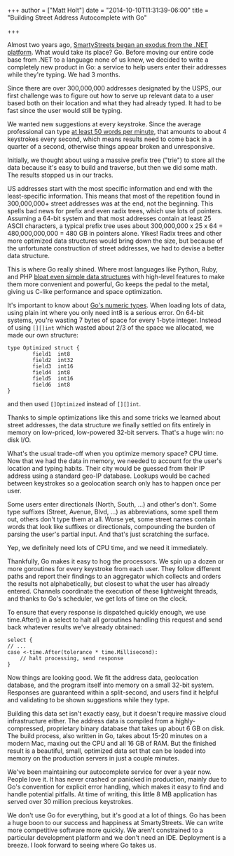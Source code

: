 +++
author = ["Matt Holt"]
date = "2014-10-10T11:31:39-06:00"
title = "Building Street Address Autocomplete with Go"

+++

Almost two years ago, [SmartyStreets began an exodus from the .NET platform](http://blog.jonathanoliver.com/why-i-left-dot-net/). What would take its place? Go. Before moving our entire code base from .NET to a language none of us knew, we decided to write a completely new product in Go: a service to help users enter their addresses while they're typing. We had 3 months.

Since there are over 300,000,000 addresses designated by the USPS, our first challenge was to figure out how to serve up relevant data to a user based both on their location and what they had already typed. It had to be fast since the user would still be typing.

We wanted new suggestions at every keystroke. Since the average professional can type [at least 50 words per minute](http://en.wikipedia.org/wiki/Words_per_minute), that amounts to about 4 keystrokes every second, which means results need to come back in a quarter of a second, otherwise things appear broken and unresponsive.

Initially, we thought about using a massive prefix tree ("trie") to store all the data because it's easy to build and traverse, but then we did some math. The results stopped us in our tracks.

US addresses start with the most specific information and end with the least-specific information. This means that most of the repetition found in 300,000,000+ street addresses was at the end, not the beginning. This spells bad news for prefix and even radix trees, which use lots of pointers. Assuming a 64-bit system and that most addresses contain at least 25 ASCII characters, a typical prefix tree uses about 300,000,000 x 25 x 64 = 480,000,000,000 = 480 GB in pointers alone. Yikes! Radix trees and other more optimized data structures would bring down the size, but because of the unfortunate construction of street addresses, we had to devise a better data structure.

This is where Go really shined. Where most languages like Python, Ruby, and PHP [bloat even simple data structures](http://nikic.github.io/2011/12/12/How-big-are-PHP-arrays-really-Hint-BIG.html) with high-level features to make them more convenient and powerful, Go keeps the pedal to the metal, giving us C-like performance and space optimization.

It's important to know about [Go's numeric types](https://golang.org/ref/spec#Numeric_types). When loading lots of data, using plain int where you only need int8 is a serious error. On 64-bit systems, you're wasting 7 bytes of space for every 1-byte integer. Instead of using `[][]int` which wasted about 2/3 of the space we allocated, we made our own structure:

    type Optimized struct {
            field1  int8
            field2  int32
            field3  int16
            field4  int8
            field5  int16
            field6  int8
    }

and then used `[]Optimized` instead of `[][]int`.

Thanks to simple optimizations like this and some tricks we learned about street addresses, the data structure we finally settled on fits entirely in memory on low-priced, low-powered 32-bit servers. That's a huge win: no disk I/O.

What's the usual trade-off when you optimize memory space? CPU time. Now that we had the data in memory, we needed to account for the user's location and typing habits. Their city would be guessed from their IP address using a standard geo-IP database. Lookups would be cached between keystrokes so a geolocation search only has to happen once per user.

Some users enter directionals (North, South, ...) and other's don't. Some type suffixes (Street, Avenue, Blvd, ...) as abbreviations, some spell them out, others don't type them at all. Worse yet, some street names contain words that look like suffixes or directionals, compounding the burden of parsing the user's partial input. And that's just scratching the surface.

Yep, we definitely need lots of CPU time, and we need it immediately.

Thankfully, Go makes it easy to hog the processors. We spin up a dozen or more goroutines for every keystroke from each user. They follow different paths and report their findings to an aggregator which collects and orders the results not alphabetically, but closest to what the user has already entered. Channels coordinate the execution of these lightweight threads, and thanks to Go's scheduler, we get lots of time on the clock.

To ensure that every response is dispatched quickly enough, we use time.After() in a select to halt all goroutines handling this request and send back whatever results we've already obtained:

    select {
    // ...
    case <-time.After(tolerance * time.Millisecond):
        // halt processing, send response
    }

Now things are looking good. We fit the address data, geolocation database, and the program itself into memory on a small 32-bit system. Responses are guaranteed within a split-second, and users find it helpful and validating to be shown suggestions while they type.

Building this data set isn't exactly easy, but it doesn't require massive cloud infrastructure either. The address data is compiled from a highly-compressed, proprietary binary database that takes up about 6 GB on disk. The build process, also written in Go, takes about 15-20 minutes on a modern Mac, maxing out the CPU and all 16 GB of RAM. But the finished result is a beautiful, small, optimized data set that can be loaded into memory on the production servers in just a couple minutes.

We've been maintaining our autocomplete service for over a year now. People love it. It has never crashed or panicked in production, mainly due to Go's convention for explicit error handling, which makes it easy to find and handle potential pitfalls. At time of writing, this little 8 MB application has served over 30 million precious keystrokes.

We don't use Go for everything, but it's good at a lot of things. Go has been a huge boon to our success and happiness at SmartyStreets. We can write more competitive software more quickly. We aren't constrained to a particular development platform and we don't need an IDE. Deployment is a breeze. I look forward to seeing where Go takes us.
